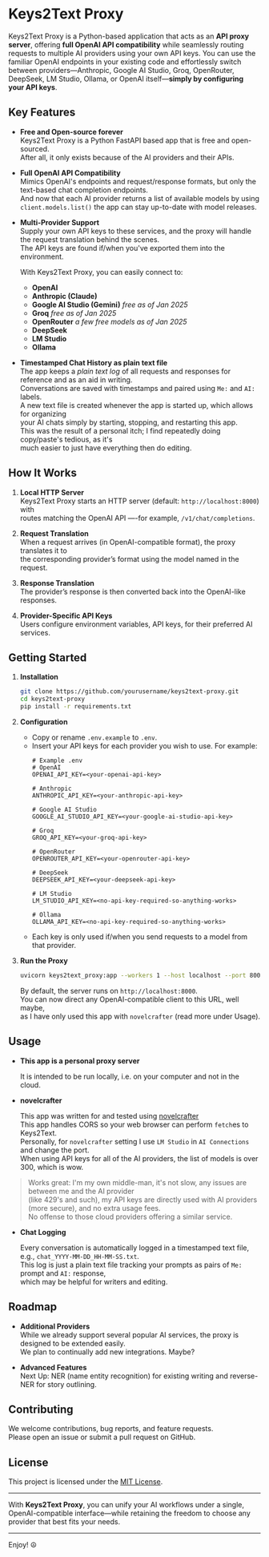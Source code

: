 # Keys2Text Proxy

Keys2Text Proxy is a Python-based application that acts as an **API proxy server**, 
offering **full OpenAI API compatibility** while seamlessly routing requests to multiple 
AI providers using your own API keys. You can use the familiar OpenAI endpoints in your 
existing code and effortlessly switch between providers—Anthropic, Google AI Studio, Groq, 
OpenRouter, DeepSeek, LM Studio, Ollama, or OpenAI itself—**simply by configuring your API keys**.

## Key Features

- **Free and Open-source forever**  
  Keys2Text Proxy is a Python FastAPI based app that is free and open-sourced.<br>
  After all, it only exists because of the AI providers and their APIs.

- **Full OpenAI API Compatibility**  
  Mimics OpenAI's endpoints and request/response formats, but only the text-based chat completion endpoints.<br>
  And now that each AI provider returns a list of available models by using `client.models.list()` the app can stay up-to-date with model releases.

- **Multi-Provider Support**  
   Supply your own API keys to these services, and the proxy will handle the request translation behind the scenes.<br>
   The API keys are found if/when you've exported them into the environment.

  With Keys2Text Proxy, you can easily connect to:
  - **OpenAI**  
  - **Anthropic (Claude)**  
  - **Google AI Studio (Gemini)**  *free as of Jan 2025*
  - **Groq**    *free as of Jan 2025*
  - **OpenRouter**    *a few free models as of Jan 2025*
  - **DeepSeek**  
  - **LM Studio**  
  - **Ollama**

- **Timestamped Chat History as plain text file**  
  The app keeps a *plain text log* of all requests and responses for reference and as an aid in writing.<br>
  Conversations are saved with timestamps and paired using `Me:` and `AI:` labels.<br>
  A new text file is created whenever the app is started up, which allows for organizing <br>
  your AI chats simply by starting, stopping, and restarting this app.<br>
  This was the result of a personal itch; I find repeatedly doing copy/paste's tedious, as it's<br>
  much easier to just have everything then do editing.

## How It Works

1. **Local HTTP Server**  
   Keys2Text Proxy starts an HTTP server (default: `http://localhost:8000`) with <br>
   routes matching the OpenAI API —-for example, `/v1/chat/completions`.

2. **Request Translation**  
   When a request arrives (in OpenAI-compatible format), the proxy translates it to <br>
   the corresponding provider’s format using the model named in the request.

3. **Response Translation**  
   The provider’s response is then converted back into the OpenAI-like responses.

4. **Provider-Specific API Keys**  
   Users configure environment variables, API keys, for their preferred AI services. 

## Getting Started

1. **Installation**  
   ```bash
   git clone https://github.com/yourusername/keys2text-proxy.git
   cd keys2text-proxy
   pip install -r requirements.txt
   ```

2. **Configuration**  
   - Copy or rename `.env.example` to `.env`.
   - Insert your API keys for each provider you wish to use. For example:
     ```plaintext
     # Example .env
     # OpenAI
     OPENAI_API_KEY=<your-openai-api-key>
     
     # Anthropic
     ANTHROPIC_API_KEY=<your-anthropic-api-key>
     
     # Google AI Studio
     GOOGLE_AI_STUDIO_API_KEY=<your-google-ai-studio-api-key>
     
     # Groq
     GROQ_API_KEY=<your-groq-api-key>
     
     # OpenRouter
     OPENROUTER_API_KEY=<your-openrouter-api-key>
     
     # DeepSeek
     DEEPSEEK_API_KEY=<your-deepseek-api-key>
     
     # LM Studio
     LM_STUDIO_API_KEY=<no-api-key-required-so-anything-works>
     
     # Ollama
     OLLAMA_API_KEY=<no-api-key-required-so-anything-works>
     ```
   - Each key is only used if/when you send requests to a model from that provider.

3. **Run the Proxy**  
   ```bash
   uvicorn keys2text_proxy:app --workers 1 --host localhost --port 8000
   ```
   By default, the server runs on `http://localhost:8000`. <br>
   You can now direct any OpenAI-compatible client to this URL, well maybe,<br>
   as I have only used this app with `novelcrafter` (read more under Usage).


## Usage

- **This app is a personal proxy server**

  It is intended to be run locally, i.e. on your computer and not in the cloud.

- **novelcrafter**

  This app was written for and tested using [novelcrafter](https://www.novelcrafter.com)<br>
  This app handles CORS so your web browser can perform `fetch`es to Keys2Text.<br>
  Personally, for `novelcrafter` setting I use `LM Studio` in `AI Connections` and change the port.<br>
  When using API keys for all of the AI providers, the list of models is over 300, which is wow.<br>
>  Works great: I'm my own middle-man, it's not slow, any issues are between me and the AI provider<br>
  (like 429's and such), my API keys are directly used with AI providers (more secure), and no extra usage fees.<br>
  No offense to those cloud providers offering a similar service.

- **Chat Logging**  

  Every conversation is automatically logged in a timestamped text file, e.g., `chat_YYYY-MM-DD_HH-MM-SS.txt`.<br>
  This log is just a plain text file tracking your prompts as pairs of `Me:` prompt and `AI:` response,<br>
  which may be helpful for writers and editing.

## Roadmap

- **Additional Providers**  
  While we already support several popular AI services, the proxy is designed to be extended easily.<br> 
  We plan to continually add new integrations. Maybe?

- **Advanced Features**  
  Next Up: NER (name entity recognition) for existing writing and reverse-NER for story outlining.

## Contributing

We welcome contributions, bug reports, and feature requests. <br>
Please open an issue or submit a pull request on GitHub.

## License

This project is licensed under the [MIT License](LICENSE).

---

With **Keys2Text Proxy**, you can unify your AI workflows under a single, <br>
OpenAI-compatible interface—while retaining the freedom to choose any provider that best fits your needs. 

---


Enjoy! ☮️
